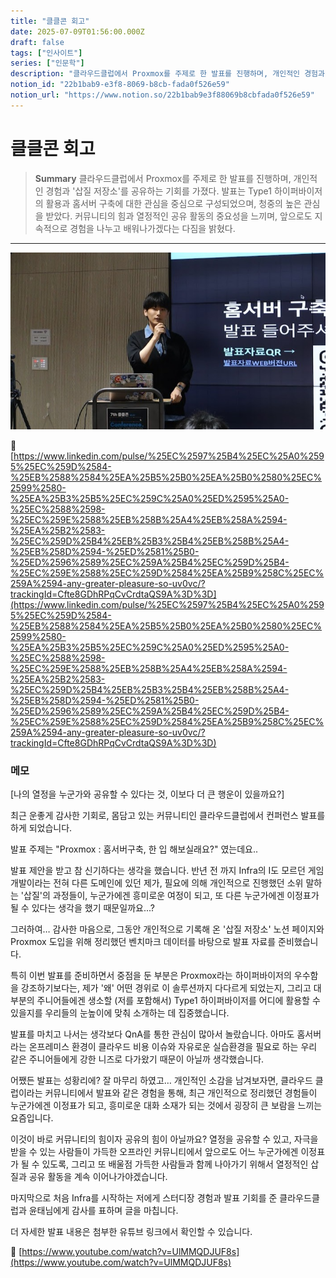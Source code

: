 ```yaml
---
title: "클클콘 회고"
date: 2025-07-09T01:56:00.000Z
draft: false
tags: ["인사이트"]
series: ["인문학"]
description: "클라우드클럽에서 Proxmox를 주제로 한 발표를 진행하며, 개인적인 경험과 '삽질 저장소'를 공유하는 기회를 가졌다. 발표는 Type1 하이퍼바이저의 활용과 홈서버 구축에 대한 관심을 중심으로 구성되었으며, 청중의 높은 관심을 받았다. 커뮤니티의 힘과 열정적인 공유 활동의 중요성을 느끼며, 앞으로도 지속적으로 경험을 나누고 배워나가겠다는 다짐을 밝혔다."
notion_id: "22b1bab9-e3f8-8069-b8cb-fada0f526e59"
notion_url: "https://www.notion.so/22b1bab9e3f88069b8cbfada0f526e59"
---
```


# 클클콘 회고

> **Summary**
> 클라우드클럽에서 Proxmox를 주제로 한 발표를 진행하며, 개인적인 경험과 '삽질 저장소'를 공유하는 기회를 가졌다. 발표는 Type1 하이퍼바이저의 활용과 홈서버 구축에 대한 관심을 중심으로 구성되었으며, 청중의 높은 관심을 받았다. 커뮤니티의 힘과 열정적인 공유 활동의 중요성을 느끼며, 앞으로도 지속적으로 경험을 나누고 배워나가겠다는 다짐을 밝혔다.

---

![Image](image_2bcb5c1f36c3.png)

🔗 [https://www.linkedin.com/pulse/%25EC%2597%25B4%25EC%25A0%2595%25EC%259D%2584-%25EB%2588%2584%25EA%25B5%25B0%25EA%25B0%2580%25EC%2599%2580-%25EA%25B3%25B5%25EC%259C%25A0%25ED%2595%25A0-%25EC%2588%2598-%25EC%259E%2588%25EB%258B%25A4%25EB%258A%2594-%25EA%25B2%2583-%25EC%259D%25B4%25EB%25B3%25B4%25EB%258B%25A4-%25EB%258D%2594-%25ED%2581%25B0-%25ED%2596%2589%25EC%259A%25B4%25EC%259D%25B4-%25EC%259E%2588%25EC%259D%2584%25EA%25B9%258C%25EC%259A%2594-any-greater-pleasure-so-uv0vc/?trackingId=Cfte8GDhRPqCvCrdtaQS9A%3D%3D](https://www.linkedin.com/pulse/%25EC%2597%25B4%25EC%25A0%2595%25EC%259D%2584-%25EB%2588%2584%25EA%25B5%25B0%25EA%25B0%2580%25EC%2599%2580-%25EA%25B3%25B5%25EC%259C%25A0%25ED%2595%25A0-%25EC%2588%2598-%25EC%259E%2588%25EB%258B%25A4%25EB%258A%2594-%25EA%25B2%2583-%25EC%259D%25B4%25EB%25B3%25B4%25EB%258B%25A4-%25EB%258D%2594-%25ED%2581%25B0-%25ED%2596%2589%25EC%259A%25B4%25EC%259D%25B4-%25EC%259E%2588%25EC%259D%2584%25EA%25B9%258C%25EC%259A%2594-any-greater-pleasure-so-uv0vc/?trackingId=Cfte8GDhRPqCvCrdtaQS9A%3D%3D)

### 메모

[나의 열정을 누군가와 공유할 수 있다는 것, 이보다 더 큰 행운이 있을까요?]

최근 운좋게 감사한 기회로, 몸담고 있는 커뮤니티인 클라우드클럽에서 컨퍼런스 발표를 하게 되었습니다. 

발표 주제는 "Proxmox : 홈서버구축, 한 입 해보실래요?" 였는데요..

발표 제안을 받고 참 신기하다는 생각을 했습니다. 반년 전 까지 Infra의 I도 모르던 게임개발이라는 전혀 다른 도메인에 있던 제가, 필요에 의해 개인적으로 진행했던 소위 말하는 '삽질'의 과정들이, 누군가에겐 흥미로운 여정이 되고, 또 다른 누군가에겐 이정표가 될 수 있다는 생각을 했기 때문일까요...?

그러하여… 감사한 마음으로, 그동안 개인적으로 기록해 온 '삽질 저장소' 노션 페이지와 Proxmox 도입을 위해 정리했던 벤치마크 데이터를 바탕으로 발표 자료를 준비했습니다.

특히 이번 발표를 준비하면서 중점을 둔 부분은 Proxmox라는 하이퍼바이저의 우수함을 강조하기보다는, 제가 '왜' 어떤 경위로 이 솔루션까지 다다르게 되었는지, 그리고 대부분의 주니어들에겐 생소할 (저를 포함해서) Type1 하이퍼바이저를 어디에 활용할 수 있을지를 우리들의 눈높이에 맞춰 소개하는 데 집중했습니다.

발표를 마치고 나서는 생각보다 QnA를 통한 관심이 많아서 놀랐습니다. 아마도 홈서버라는 온프레미스 환경이 클라우드 비용 이슈와 자유로운 실습환경을 필요로 하는 우리 같은 주니어들에게 강한 니즈로 다가왔기 때문이 아닐까 생각했습니다.

어쨌든 발표는 성황리에? 잘 마무리 하였고… 개인적인 소감을 남겨보자면, 클라우드 클럽이라는 커뮤니티에서 발표와 같은 경험을 통해, 최근 개인적으로 정리했던 경험들이 누군가에겐  이정표가 되고, 흥미로운 대화 소재가 되는 것에서 굉장히 큰 보람을 느끼는 요즘입니다.

이것이 바로 커뮤니티의 힘이자 공유의 힘이 아닐까요? 열정을 공유할 수 있고, 자극을 받을 수 있는 사람들이 가득한 오프라인 커뮤니티에서 앞으로도 어느 누군가에겐 이정표가 될 수 있도록, 그리고 또 배울점 가득한 사람들과 함께 나아가기 위해서 열정적인 삽질과 공유 활동을 계속 이어나가야겠습니다.

마지막으로 처음 Infra를 시작하는 저에게 스터디장 경험과 발표 기회를 준 클라우드클럽과 윤태님에게 감사를 표하며 글을 마칩니다.

더 자세한 발표 내용은 첨부한 유튜브 링크에서 확인할 수 있습니다.

🔗 [https://www.youtube.com/watch?v=UlMMQDJUF8s](https://www.youtube.com/watch?v=UlMMQDJUF8s)

